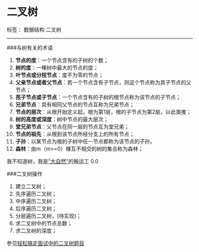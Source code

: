 二叉树
===

标签： 数据结构 二叉树

---
###与树有关的术语

 1. **节点的度**：一个节点含有的子树的个数； 
 2. **树的度**：一棵树中最大的节点的度； 
 3. **叶节点或分枝节点**：度不为零的节点；
 4. **父亲节点或者父节点**：若一个节点含有子节点，则这个节点称为其子节点的父节点；
 5. **孩子节点或子节点**：一个节点含有的子树的根节点称为该节点的子节点；
 6. **兄弟节点**：具有相同父节点的节点互称为兄弟节点；
 7. **节点的层次**：从根开始定义起，根为第1层，根的子节点为第2层，以此类推；
 8. **树的高度或深度**：树中节点的最大层次；
 9. **堂兄弟节点**：父节点在同一层的节点互为堂兄弟；
 10. **节点的祖先**：从根到该节点所经分支上的所有节点；
 11. **子孙**：以某节点为根的子树中任一节点都称为该节点的子孙。
 12. **森林**：由m（m>=0）棵互不相交的树的集合称为森林；

我不知道树，我是["大自然"][1]的搬运工 0.0

###二叉树操作

 1. 建立二叉树； 
 2. 先序遍历二叉树； 
 3. 中序遍历二叉树； 
 4. 后序遍历二叉树； 
 5. 分层遍历二叉树，(待实现)； 
 6. 求二叉树中的节点总数；
 7. 求二叉树的深度； 
 

参见[轻松搞定面试中的二叉树题目][2]
 


  [1]: http://zh.wikipedia.org/wiki/%E6%A0%91_%28%E6%95%B0%E6%8D%AE%E7%BB%93%E6%9E%84%29#.E6.9E.84.E9.80.A0.E7.A9.BA.E6.A0.91
  [2]: http://blog.csdn.net/luckyxiaoqiang/article/details/7518888#topic1